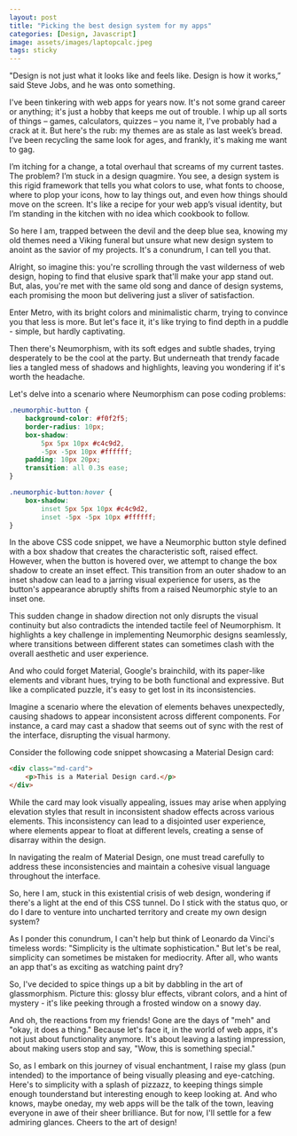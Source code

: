 ```yaml
---
layout: post
title: "Picking the best design system for my apps"
categories: [Design, Javascript]
image: assets/images/laptopcalc.jpeg
tags: sticky
---
```


"Design is not just what it looks like and feels like. Design is how it works,” said Steve Jobs, and he was onto something.

I've been tinkering with web apps for years now. It's not some grand career or anything; it's just a hobby that keeps me out of trouble. I whip up all sorts of things – games, calculators, quizzes – you name it, I've probably had a crack at it. But here's the rub: my themes are as stale as last week’s bread. I’ve been recycling the same look for ages, and frankly, it's making me want to gag.

I’m itching for a change, a total overhaul that screams of my current tastes. The problem? I’m stuck in a design quagmire. You see, a design system is this rigid framework that tells you what colors to use, what fonts to choose, where to plop your icons, how to lay things out, and even how things should move on the screen. It's like a recipe for your web app’s visual identity, but I’m standing in the kitchen with no idea which cookbook to follow.

So here I am, trapped between the devil and the deep blue sea, knowing my old themes need a Viking funeral but unsure what new design system to anoint as the savior of my projects. It's a conundrum, I can tell you that.

Alright, so imagine this: you're scrolling through the vast wilderness of web design, hoping to find that elusive spark that'll make your app stand out. But, alas, you're met with the same old song and dance of design systems, each promising the moon but delivering just a sliver of satisfaction.

Enter Metro, with its bright colors and minimalistic charm, trying to convince you that less is more. But let's face it, it's like trying to find depth in a puddle - simple, but hardly captivating.

Then there's Neumorphism, with its soft edges and subtle shades, trying desperately to be the cool at the party. But underneath that trendy facade lies a tangled mess of shadows and highlights, leaving you wondering if it's worth the headache.

Let's delve into a scenario where Neumorphism can pose coding problems:

```css
.neumorphic-button {
    background-color: #f0f2f5;
    border-radius: 10px;
    box-shadow:
        5px 5px 10px #c4c9d2,
        -5px -5px 10px #ffffff;
    padding: 10px 20px;
    transition: all 0.3s ease;
}

.neumorphic-button:hover {
    box-shadow:
        inset 5px 5px 10px #c4c9d2,
        inset -5px -5px 10px #ffffff;
}
```

In the above CSS code snippet, we have a Neumorphic button style defined with a box shadow that creates the characteristic soft, raised effect. However, when the button is hovered over, we attempt to change the box shadow to create an inset effect. This transition from an outer shadow to an inset shadow can lead to a jarring visual experience for users, as the button's appearance abruptly shifts from a raised Neumorphic style to an inset one.

This sudden change in shadow direction not only disrupts the visual continuity but also contradicts the intended tactile feel of Neumorphism. It highlights a key challenge in implementing Neumorphic designs seamlessly, where transitions between different states can sometimes clash with the overall aesthetic and user experience.

And who could forget Material, Google's brainchild, with its paper-like elements and vibrant hues, trying to be both functional and expressive. But like a complicated puzzle, it's easy to get lost in its inconsistencies.

Imagine a scenario where the elevation of elements behaves unexpectedly, causing shadows to appear inconsistent across different components. For instance, a card may cast a shadow that seems out of sync with the rest of the interface, disrupting the visual harmony.

Consider the following code snippet showcasing a Material Design card:

```html
<div class="md-card">
    <p>This is a Material Design card.</p>
</div>
```

While the card may look visually appealing, issues may arise when applying elevation styles that result in inconsistent shadow effects across various elements. This inconsistency can lead to a disjointed user experience, where elements appear to float at different levels, creating a sense of disarray within the design.

In navigating the realm of Material Design, one must tread carefully to address these inconsistencies and maintain a cohesive visual language throughout the interface.

So, here I am, stuck in this existential crisis of web design, wondering if there's a light at the end of this CSS tunnel. Do I stick with the status quo, or do I dare to venture into uncharted territory and create my own design system?

As I ponder this conundrum, I can't help but think of Leonardo da Vinci's timeless words: "Simplicity is the ultimate sophistication." But let's be real, simplicity can sometimes be mistaken for mediocrity. After all, who wants an app that's as exciting as watching paint dry?

So, I've decided to spice things up a bit by dabbling in the art of glassmorphism. Picture this: glossy blur effects, vibrant colors, and a hint of mystery - it's like peeking through a frosted window on a snowy day.

And oh, the reactions from my friends! Gone are the days of "meh" and "okay, it does a thing." Because let's face it, in the world of web apps, it's not just about functionality anymore. It's about leaving a lasting impression, about making users stop and say, "Wow, this is something special."

So, as I embark on this journey of visual enchantment, I raise my glass (pun intended) to the importance of being visually pleasing and eye-catching. Here's to simplicity with a splash of pizzazz, to keeping things simple enough tounderstand but interesting enough to keep looking at. And who knows, maybe oneday, my web apps will be the talk of the town, leaving everyone in awe of their sheer brilliance. But for now, I'll settle for a few admiring glances. Cheers to the art of design!

